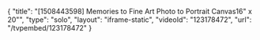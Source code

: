 {
    "title": "[1508443598] Memories to Fine Art Photo to Portrait Canvas16\" x 20\"",
    "type": "solo",
    "layout": "iframe-static",
    "videoId": "123178472",
    "url": "\/tvpembed\/123178472"
}